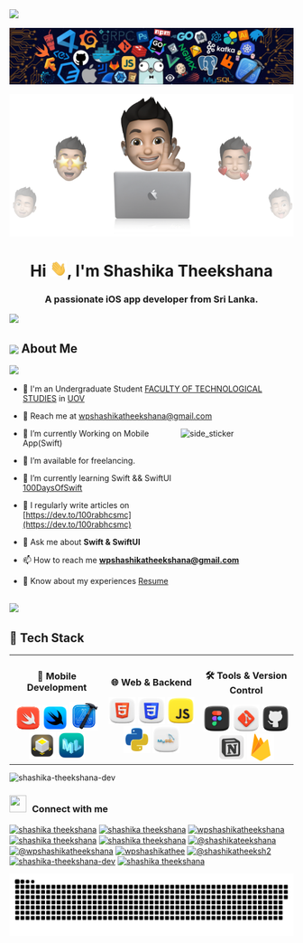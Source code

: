  

<!-- Animated line -->
<img src="https://user-images.githubusercontent.com/73097560/115834477-dbab4500-a447-11eb-908a-139a6edaec5c.gif">



<!--Cover Photo -->
![footer](https://github.com/GovindSingh9447/GovindSingh9447/blob/main/WEBP/footer.webp)

<!-- Macbook home Photo-->
<p align="center"><img src="https://raw.githubusercontent.com/KevinPatel04/KevinPatel04/master/cover-thompson.png"></p>


<!--1st Main Heading-->
<h1 align="center">Hi <img src="https://raw.githubusercontent.com/ABSphreak/ABSphreak/master/gifs/Hi.gif" width="30px">, I'm Shashika Theekshana</h1>

 <!-- 2nd Sub Heading-->
<h3 align="center">A passionate iOS app developer from Sri Lanka.</h3>



<!-- Slidhing blue text-->
 <a href="https://github.com/CodeWhiteWeb/CodeWhiteWeb"><img src="https://readme-typing-svg.herokuapp.com?color=%2336BCF7&center=true&vCenter=true&lines=Hi+%2C+welcome+to+my+Github+page;I+am+CodeWhiteWeb;I+am+a+High+school+student;Web+Dev;Game+Dev;Bot+Dev;Crypto+Lover+%3C3"></a>




## <img align="center" src = "https://github.com/7oSkaaa/7oSkaaa/blob/main/Images/about_me.gif?raw=true" width = 50px></img> About Me
<!-- Animated green line-->
<img src="https://user-images.githubusercontent.com/73097560/115834477-dbab4500-a447-11eb-908a-139a6edaec5c.gif">



<!--  <img align="right" alt="GIF" src="https://github.com/abhisheknaiidu/abhisheknaiidu/blob/master/code.gif?raw=true" width="400" height="220" /> -->
  
- :school: I'm an Undergraduate Student [FACULTY OF TECHNOLOGICAL STUDIES](https://fts.vau.ac.lk) in [UOV](https://vau.ac.lk)
  
- :email: Reach me at [wpshashikatheekshana@gmail.com](wpshashikatheekshana@gmail.com)
  


<img align="right" width=200px height=200px alt="side_sticker" src="https://media.giphy.com/media/TEnXkcsHrP4YedChhA/giphy.gif" />





<!--- 🔭 I’m currently working in <a href="https://phoenix.tech/griffyn/" target="blank">Griffyn Robotech Private Limited</a>-->

- 🌱 I’m currently Working on Mobile App(Swift)

- 🤝 I’m available for freelancing.

- 🌱 I’m currently learning Swift && SwiftUI <a href="https://github.com/100rabhcsmc/100DaysOfSwift" target="blank">100DaysOfSwift</a>

- 📝 I regularly write articles on [https://dev.to/100rabhcsmc](https://dev.to/100rabhcsmc)

- 💬 Ask me about **Swift & SwiftUI**

- 📫 How to reach me **wpshashikatheekshana@gmail.com**

- 📄 Know about my experiences <a href="https://github.com/100rabhcsmc/Me.io/blob/master/01SaurabhChavanReactNativeResume.pdf" target="blank">Resume</a>
<br/>





<!-- Animated green line-->
<img src="https://user-images.githubusercontent.com/73097560/115834477-dbab4500-a447-11eb-908a-139a6edaec5c.gif">



<!-- Tech Stack -->
<h2 align="left">🔧 Tech Stack</h2>

<table style="border: none; width: 100%;">
  <tr>
    <td align="center" width="33%">
      <h3>📱 Mobile Development</h3>
          <img src="https://github.com/Shashika-Theekshana-DEV/Shashika-Theekshana-DEV/blob/main/swift.png" width="44" height="44" alt="Swift">
          <img src="https://github.com/Shashika-Theekshana-DEV/Shashika-Theekshana-DEV/blob/main/swiftui.png" width="44" height="44" alt="SwiftUI">
          <img src="https://github.com/Shashika-Theekshana-DEV/Shashika-Theekshana-DEV/blob/main/%20Xcode%20IDE.png" width="50" height="50" alt="Xcode">
          <img src="https://github.com/Shashika-Theekshana-DEV/Shashika-Theekshana-DEV/blob/main/reality%20composer%20pro.png" width="48" height="48" alt="Reality Composer">
          <img src="https://github.com/Shashika-Theekshana-DEV/Shashika-Theekshana-DEV/blob/main/create-ml.png" width="48" height="48" alt="Crate ML">
 </td>
    <td align="center" width="33%">
      <h3>🌐 Web & Backend</h3>
          <img src="https://github.com/Shashika-Theekshana-DEV/Shashika-Theekshana-DEV/blob/main/html.png" width="48" height="48" alt="HTML">
          <img src="https://github.com/Shashika-Theekshana-DEV/Shashika-Theekshana-DEV/blob/main/css.png" width="48" height="48" alt="CSS">
          <img src="https://github.com/Shashika-Theekshana-DEV/Shashika-Theekshana-DEV/blob/main/javascript.png" width="48" height="48" alt="JavaScript">
          <img src="https://github.com/Shashika-Theekshana-DEV/Shashika-Theekshana-DEV/blob/main/python.png" width="48" height="48" alt="Python">
          <img src="https://github.com/Shashika-Theekshana-DEV/Shashika-Theekshana-DEV/blob/main/mysql.png" width="48" height="48" alt="MySQL">
    </td>
    <td align="center" width="33%">
      <h3>🛠 Tools & Version Control</h3>
     <img src="https://github.com/Shashika-Theekshana-DEV/Shashika-Theekshana-DEV/blob/main/figma.png" width="48" height="48" alt="Figma">
     <img src="https://github.com/Shashika-Theekshana-DEV/Shashika-Theekshana-DEV/blob/main/git.png" width="48" height="48" alt="Git">
     <img src="https://github.com/Shashika-Theekshana-DEV/Shashika-Theekshana-DEV/blob/main/github.png" width="48" height="48" alt="GitHub">
     <img src="https://github.com/Shashika-Theekshana-DEV/Shashika-Theekshana-DEV/blob/main/notion.png" width="48" height="48" alt="Notion">
     <img src="https://github.com/Shashika-Theekshana-DEV/Shashika-Theekshana-DEV/blob/main/firebase.svg" width="48" height="48" alt="FireBase"> 

   </td>
  </tr>
</table>

<p align="left"> <img src="https://komarev.com/ghpvc/?username=shashika-theekshana-dev&label=Profile%20views&color=0e75b6&style=flat" alt="shashika-theekshana-dev" /> </p>



<h3 align="left" > <img src="https://media.giphy.com/media/iY8CRBdQXODJSCERIr/giphy.gif" width="30" height="30" style="margin-right: 10px;">Connect with me </h3>
<p align="left">
<a href="https://dev.to/shashika theekshana" target="blank"><img align="center" src="https://raw.githubusercontent.com/rahuldkjain/github-profile-readme-generator/master/src/images/icons/Social/devto.svg" alt="shashika theekshana" height="30" width="40" /></a>
<a href="https://linkedin.com/in/shashika theekshana" target="blank"><img align="center" src="https://raw.githubusercontent.com/rahuldkjain/github-profile-readme-generator/master/src/images/icons/Social/linked-in-alt.svg" alt="shashika theekshana" height="30" width="40" /></a>
<a href="https://kaggle.com/wpshashikatheekshana" target="blank"><img align="center" src="https://raw.githubusercontent.com/rahuldkjain/github-profile-readme-generator/master/src/images/icons/Social/kaggle.svg" alt="wpshashikatheekshana" height="30" width="40" /></a>
<a href="https://fb.com/shashika theekshana" target="blank"><img align="center" src="https://raw.githubusercontent.com/rahuldkjain/github-profile-readme-generator/master/src/images/icons/Social/facebook.svg" alt="shashika theekshana" height="30" width="40" /></a>
<a href="https://instagram.com/shashika theekshana" target="blank"><img align="center" src="https://raw.githubusercontent.com/rahuldkjain/github-profile-readme-generator/master/src/images/icons/Social/instagram.svg" alt="shashika theekshana" height="30" width="40" /></a>
<a href="https://hashnode.com/@shashikateekshana" target="blank"><img align="center" src="https://raw.githubusercontent.com/rahuldkjain/github-profile-readme-generator/master/src/images/icons/Social/hashnode.svg" alt="@shashikateekshana" height="30" width="40" /></a>
<a href="https://medium.com/@wpshashikatheekshana" target="blank"><img align="center" src="https://raw.githubusercontent.com/rahuldkjain/github-profile-readme-generator/master/src/images/icons/Social/medium.svg" alt="@wpshashikatheekshana" height="30" width="40" /></a>
<a href="https://www.codechef.com/users/wpshashikathee" target="blank"><img align="center" src="https://cdn.jsdelivr.net/npm/simple-icons@3.1.0/icons/codechef.svg" alt="wpshashikathee" height="30" width="40" /></a>
<a href="https://www.hackerrank.com/@shashikatheeksh2" target="blank"><img align="center" src="https://raw.githubusercontent.com/rahuldkjain/github-profile-readme-generator/master/src/images/icons/Social/hackerrank.svg" alt="@shashikatheeksh2" height="30" width="40" /></a>
<a href="https://www.leetcode.com/shashika-theekshana-dev" target="blank"><img align="center" src="https://raw.githubusercontent.com/rahuldkjain/github-profile-readme-generator/master/src/images/icons/Social/leet-code.svg" alt="shashika-theekshana-dev" height="30" width="40" /></a>
<a href="https://www.hackerearth.com/shashika theekshana" target="blank"><img align="center" src="https://raw.githubusercontent.com/rahuldkjain/github-profile-readme-generator/master/src/images/icons/Social/hackerearth.svg" alt="shashika theekshana" height="30" width="40" /></a>
</p>






<!-- ![Snake animation](https://github.com/Pepyn0/Pepyn0/blob/output/github-contribution-grid-snake.svg) -->

<div>
  <img src="https://github.com/Pepyn0/Pepyn0/raw/output/github-contribution-grid-snake.svg" alt="snake"></center>
</div>




